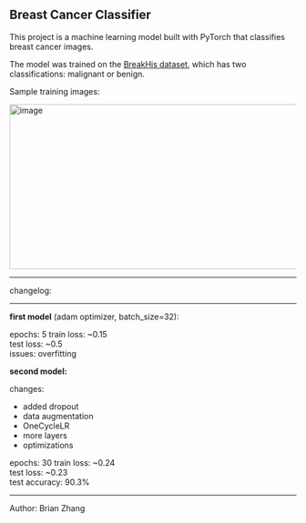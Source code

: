 ## Breast Cancer Classifier

This project is a machine learning model built with PyTorch that classifies breast cancer images. 

The model was trained on the [BreakHis dataset](https://www.kaggle.com/datasets/ambarish/breakhis), which has two classifications: malignant or benign.

Sample training images:

<img width="850" height="290" alt="image" src="https://github.com/user-attachments/assets/fadb0692-31d1-4c96-8ee4-b642cd8d9ce2" />

---------------------------------------------

changelog:

---------------------------------------------

**first model** (adam optimizer, batch_size=32):

epochs: 5
train loss: ~0.15  
test loss: ~0.5  
issues: overfitting

**second model:** 

changes: 
- added dropout  
- data augmentation  
- OneCycleLR
- more layers
- optimizations

epochs: 30
train loss: ~0.24  
test loss: ~0.23  
test accuracy: 90.3%  

---------------------------------------------

Author: Brian Zhang

